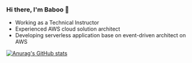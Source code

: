 ### Hi there, I'm Baboo 👋

- Working as a Technical Instructor
- Experienced AWS cloud solution architect
- Developing serverless application base on event-driven architect on AWS

[![Anurag's GitHub stats](https://github-readme-stats.vercel.app/api?username=baboopan&count_private=true&show_icons=true&theme=onedark)](https://github.com/anuraghazra/github-readme-stats)

<!-- [![Top Langs](https://github-readme-stats.vercel.app/api/top-langs/?username=baboopan&layout=compact)](https://github.com/anuraghazra/github-readme-stats) -->
